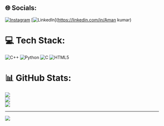 
## 🌐 Socials:
[![Instagram](https://img.shields.io/badge/Instagram-%23E4405F.svg?logo=Instagram&logoColor=white)](https://instagram.com/mr_aman_03) [![LinkedIn](https://img.shields.io/badge/LinkedIn-%230077B5.svg?logo=linkedin&logoColor=white)](https://linkedin.com/in/Aman kumar) 

# 💻 Tech Stack:
![C++](https://img.shields.io/badge/c++-%2300599C.svg?style=for-the-badge&logo=c%2B%2B&logoColor=white) ![Python](https://img.shields.io/badge/python-3670A0?style=for-the-badge&logo=python&logoColor=ffdd54) ![C](https://img.shields.io/badge/c-%2300599C.svg?style=for-the-badge&logo=c&logoColor=white) ![HTML5](https://img.shields.io/badge/html5-%23E34F26.svg?style=for-the-badge&logo=html5&logoColor=white)
# 📊 GitHub Stats:
![](https://github-readme-stats.vercel.app/api?username=aman-0309&theme=dark&hide_border=false&include_all_commits=false&count_private=false)<br/>
![](https://github-readme-streak-stats.herokuapp.com/?user=aman-0309&theme=dark&hide_border=false)<br/>
![](https://github-readme-stats.vercel.app/api/top-langs/?username=aman-0309&theme=dark&hide_border=false&include_all_commits=false&count_private=false&layout=compact)

---
[![](https://visitcount.itsvg.in/api?id=aman-0309&icon=0&color=0)](https://visitcount.itsvg.in)

<!-- Proudly created with GPRM ( https://gprm.itsvg.in ) -->
